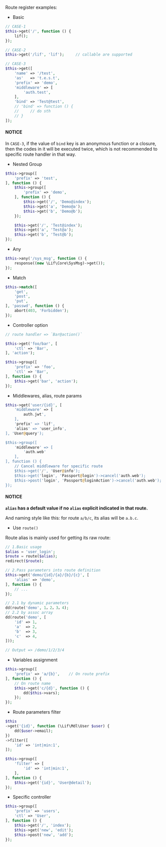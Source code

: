 Route register examples:

- Basic

``` php
// CASE-1
$this->get('/', function () {
    lif();
});

// CASE-2
$this->get('/lif', 'lif');     // callable are supported

// CASE-3
$this->get([
    'name' => '/test',
    'as'   => 't.e.s.t',
    'prefix' => 'demo',
    'middleware' => [
        'auth.test',
    ],
    'bind' => 'Test@test',
    // 'bind' => function () {
    //     // do sth
    // }
]);
```

#### NOTICE

In `CASE-3`, if the value of `bind` key is an anonymous function or a closure, then the codes in it will be executed twice, which is not recommended to specific route handler in that way.

- Nested Group

``` php
$this->group([
    'prefix' => 'test',
], function () {
    $this->group([
        'prefix' => 'demo',
    ], function () {
        $this->get('/', 'Demo@index');
        $this->get('a', 'Demo@a');
        $this->get('b', 'Demo@b');
    });

    $this->get('/', 'Test@index');
    $this->get('a', 'Test@a');
    $this->get('b', 'Test@b');
});
```

- Any

``` php
$this->any('/sys_msg', function () {
    response((new \Lif\Core\SysMsg)->get());
});
```

- Match

``` php
$this->match([
    'get',
    'post',
    'put',
], 'passwd', function () {
    abort(403, 'Forbidden');
});
```

- Controller option

``` php
// route handler => `Bar@action()`

$this->get('foo/bar', [
    'ctl' => 'Bar',
], 'action'); 

$this->group([
    'prefix' => 'foo',
    'ctl' => 'Bar',
], function () {
    $this->get('bar', 'action');
});
```

- Middlewares, alias, route params

``` php
$this->get('user/{id}', [
    'middleware' => [
        auth.jwt',
    ],
    'prefix' => 'lif',
    'alias' => 'user_info',
], 'User@query');

$this->group([
    'middleware' => [
        'auth.web'
    ],
], function () {
    // Cancel middleware for specific route
    $this->get('/', 'User@info');
    $this->get('login', 'Passport@login')->cancel('auth.web');
    $this->post('login', 'Passport@loginAction')->cancel('auth.web');
});
```

#### NOTICE

__`alias` has a default value if no `alias` explicit indicated in that route.__

And naming style like this: for route `a/b/c`, its alias will be `a.b.c`.

- Use `route()`

Route alias is mainly used for getting its raw route:

``` php
// 1.Basic usage
$alias = 'user_login';
$route = route($alias);
redirect($route);

// 2.Pass parameters into route definition
$this->get('demo/{id}/{a}/{b}/{c}', [
    'alias' => 'demo',
], function () {
    // ...
});

// 2.1 by dynamic parameters
dd(route('demo', 1，2，3，4);
// 2.2 by assoc array
dd(route('demo', [
    'id' => 1,
    'a'  => 2,
    'b'  => 3,
    'c'  => 4,
]));

// Output => /demo/1/2/3/4
```

- Variables assignment

``` php
$this->group([
    'prefix' => 'a/{b}',    // On route prefix
], function () {
    // On route name
    $this->get('c/{d}', function () {
        dd($this->vars);
    });
});
```

- Route parameters filter

``` php
$this
->get('{id}', function (\Lif\Mdl\User $user) {
    dd($user->email);
})
->filter([
    'id' => 'int|min:1',
]);

$this->group([
    'filter' => [
        'id' => 'int|min:1',
    ],
], function () {
    $this->get('{id}', 'User@detail');
});
```

- Specific controller

``` php
$this->group([
    'prefix' => 'users',
    'ctl' => 'User',
], function () {
    $this->get('/', 'index');
    $this->get('new', 'edit');
    $this->post('new', 'add');
});
```
